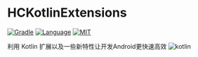 # HCKotlinExtensions
[![Gradle](https://img.shields.io/badge/gradle-4.1-green.svg)](https://gradle.org/)
[![Language](https://img.shields.io/badge/kotlin--gradle--plugin-1.2.21-yellow.svg)](https://kotlinlang.org/)
[![MIT](https://img.shields.io/badge/license-MIT-blue.svg)](https://opensource.org/licenses/MIT)

利用 Kotlin 扩展以及一些新特性让开发Android更快速高效
 ![kotlin](http://p2eo71f28.bkt.clouddn.com/xamarinkotlin.png) 

